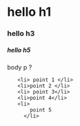 <h1>hello h1</h1>

  <h3>hello h3</h3>

  <h5>hello h5</h5>

  <p>body p ?</p>

  <ul>

    <li> point 1 </li>
    <li>point 2 </li>
    <li> point 3</li>
    <li>point 4</li>
    <li>
        point 5  
      </li>

  </ul>